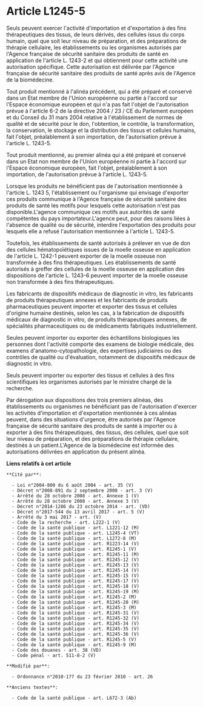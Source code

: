 # Article L1245-5

Seuls peuvent exercer l'activité d'importation et d'exportation à des fins thérapeutiques des tissus, de leurs dérivés, des
cellules issus du corps humain, quel que soit leur niveau de préparation, et des préparations de thérapie cellulaire, les
établissements ou les organismes autorisés par l'Agence française de sécurité sanitaire des produits de santé en application
de l'article L. 1243-2 et qui obtiennent pour cette activité une autorisation spécifique. Cette autorisation est délivrée par
l'Agence française de sécurité sanitaire des produits de santé après avis de l'Agence de la biomédecine. 

Tout produit mentionné à l'alinéa précédent, qui a été préparé et conservé dans un Etat membre de l'Union européenne ou
partie à l'accord sur l'Espace économique européen et qui n'a pas fait l'objet de l'autorisation prévue à l'article 6-2 de la
directive 2004 / 23 / CE du Parlement européen et du Conseil du 31 mars 2004 relative à l'établissement de normes de qualité
et de sécurité pour le don, l'obtention, le contrôle, la transformation, la conservation, le stockage et la distribution des
tissus et cellules humains, fait l'objet, préalablement à son importation, de l'autorisation prévue à l'article L. 1243-5. 

Tout produit mentionné, au premier alinéa qui a été préparé et conservé dans un Etat non membre de l'Union européenne ni
partie à l'accord sur l'Espace économique européen, fait l'objet, préalablement à son importation, de l'autorisation prévue à
l'article L. 1243-5. 

Lorsque les produits ne bénéficient pas de l'autorisation mentionnée à l'article L. 1243 5, l'établissement ou l'organisme
qui envisage d'exporter ces produits communique à l'Agence française de sécurité sanitaire des produits de santé les motifs
pour lesquels cette autorisation n'est pas disponible.L'agence communique ces motifs aux autorités de santé compétentes du
pays importateur.L'agence peut, pour des raisons liées à l'absence de qualité ou de sécurité, interdire l'exportation des
produits pour lesquels elle a refusé l'autorisation mentionnée à l'article L. 1243-5. 

Toutefois, les établissements de santé autorisés à prélever en vue de don des cellules hématopoïétiques issues de la moelle
osseuse en application de l'article L. 1242-1 peuvent exporter de la moelle osseuse non transformée à des fins
thérapeutiques. Les établissements de santé autorisés à greffer des cellules de la moelle osseuse en application des
dispositions de l'article L. 1243-6 peuvent importer de la moelle osseuse non transformée à des fins thérapeutiques. 

Les fabricants de dispositifs médicaux de diagnostic in vitro, les fabricants de produits thérapeutiques annexes et les
fabricants de produits pharmaceutiques peuvent importer et exporter des tissus et cellules d'origine humaine destinés, selon
les cas, à la fabrication de dispositifs médicaux de diagnostic in vitro, de produits thérapeutiques annexes, de spécialités
pharmaceutiques ou de médicaments fabriqués industriellement. 

Seules peuvent importer ou exporter des échantillons biologiques les personnes dont l'activité comporte des examens de
biologie médicale, des examens d'anatomo-cytopathologie, des expertises judiciaires ou des contrôles de qualité ou
d'évaluation, notamment de dispositifs médicaux de diagnostic in vitro. 

Seuls peuvent importer ou exporter des tissus et cellules à des fins scientifiques les organismes autorisés par le ministre
chargé de la recherche. 

Par dérogation aux dispositions des trois premiers alinéas, des établissements ou organismes ne bénéficiant pas de
l'autorisation d'exercer les activités d'importation et d'exportation mentionnée à ces alinéas peuvent, dans des situations
d'urgence, être autorisés par l'Agence française de sécurité sanitaire des produits de santé à importer ou à exporter à des
fins thérapeutiques, des tissus, des cellules, quel que soit leur niveau de préparation, et des préparations de thérapie
cellulaire, destinés à un patient.L'Agence de la biomédecine est informée des autorisations délivrées en application du
présent alinéa.

**Liens relatifs à cet article**

	**Cité par**:

	  - Loi n°2004-800 du 6 août 2004 - art. 35 (V)
	  - Décret n°2008-891 du 2 septembre 2008 - art. 3 (V)
	  - Arrêté du 28 octobre 2008 - art. Annexe 1 (V)
	  - Arrêté du 28 octobre 2008 - art. Annexe 3 (V)
	  - Décret n°2014-1286 du 23 octobre 2014 - art. (VD)
	  - Décret n°2017-544 du 13 avril 2017 - art. 5 (V)
	  - Arrêté du 3 mai 2017 - art. (V)
	  - Code de la recherche - art. L222-1 (V)
	  - Code de la santé publique - art. L1221-12 (M)
	  - Code de la santé publique - art. L1245-4 (VT)
	  - Code de la santé publique - art. L1272-8 (M)
	  - Code de la santé publique - art. R1223-14 (V)
	  - Code de la santé publique - art. R1245-1 (V)
	  - Code de la santé publique - art. R1245-11 (M)
	  - Code de la santé publique - art. R1245-12 (V)
	  - Code de la santé publique - art. R1245-13 (V)
	  - Code de la santé publique - art. R1245-14 (V)
	  - Code de la santé publique - art. R1245-15 (V)
	  - Code de la santé publique - art. R1245-17 (V)
	  - Code de la santé publique - art. R1245-18 (V)
	  - Code de la santé publique - art. R1245-19 (M)
	  - Code de la santé publique - art. R1245-2 (M)
	  - Code de la santé publique - art. R1245-20 (M)
	  - Code de la santé publique - art. R1245-3 (M)
	  - Code de la santé publique - art. R1245-31 (V)
	  - Code de la santé publique - art. R1245-32 (V)
	  - Code de la santé publique - art. R1245-34 (V)
	  - Code de la santé publique - art. R1245-35 (V)
	  - Code de la santé publique - art. R1245-36 (V)
	  - Code de la santé publique - art. R1245-5 (V)
	  - Code de la santé publique - art. R1245-9 (M)
	  - Code des douanes - art. 38 (VD)
	  - Code pénal - art. 511-8-2 (V)

	**Modifié par**:

	  - Ordonnance n°2010-177 du 23 février 2010 - art. 26

	**Anciens textes**:

	  - Code de la santé publique - art. L672-3 (Ab)
